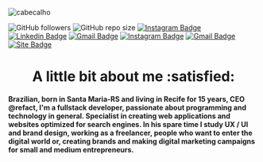 <!-- Imagem do topo da biografia -->
![cabecalho](https://github.com/faellbalboa/faellbalboa/blob/main/head%20github%40300x.png)
<!-- Botões com links -->
 ![GitHub followers](https://img.shields.io/github/followers/faellbalboa?color=%23c16a28&label=Followers&style=flat-square)
![GitHub repo size](https://img.shields.io/github/repo-size/faellbalboa/faellbalboa?color=%23c16a28&label=Size&style=flat-square)
[![Instagram Badge](https://img.shields.io/badge/-Rafael%20Rodrigues-262f38?style=flat-square&logo=Instagram&logoColor=white&link=https://www.instagram.com/faelbalboa/)](https://www.instagram.com/faelbalboa/)
[![Linkedin Badge](https://img.shields.io/badge/-Rafael%20Rodrigues-262f38?style=flat-square&logo=Linkedin&logoColor=white&link=https://www.linkedin.com/in/rafael-rodrigues-43a3b818a/)](https://www.linkedin.com/in/rafael-rodrigues-43a3b818a/)
[![Gmail Badge](https://img.shields.io/badge/-faellrs@gmail.com-262f38?style=flat-square&logo=Gmail&logoColor=white&link=mailto:faellrs@gmail.com)](mailto:faellrs@gmail.com)
[![Instagram Badge](https://img.shields.io/badge/-Refact-262f38?style=flat-square&logo=Instagram&logoColor=white&link=https://www.instagram.com/refact.it/)](https://www.instagram.com/refact.it/)
[![Gmail Badge](https://img.shields.io/badge/-refact.it@gmail.com-262f38?style=flat-square&logo=Gmail&logoColor=white&link=mailto:refact.it@gmail.com)](mailto:refact.it@gmail.com)
[![Site Badge](https://img.shields.io/badge/-Portfólio-262f38?style=flat-square&logo=Site&logoColor=white&link=https://www.refact.com.br/)](https://www.refact.com.br/) 

<!-- Título da bio -->
<h1 align="center"> A little bit about me :satisfied:</h1>

<!-- Descrição da bio -->
<h4> Brazilian, born in Santa Maria-RS and living in Recife for 15 years, CEO @refact, I'm a fullstack developer, passionate about programming and technology in general. Specialist in creating web applications and websites optimized for search engines. In his spare time I study UX / UI and brand design, working as a freelancer, people who want to enter the digital world or, creating brands and making digital marketing campaigns for small and medium entrepreneurs.</h4>




